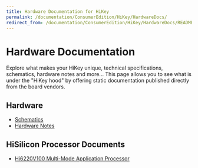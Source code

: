 ```yaml
---
title: Hardware Documentation for HiKey
permalink: /documentation/ConsumerEdition/HiKey/HardwareDocs/
redirect_from: /documentation/ConsumerEdition/HiKey/HardwareDocs/README.md/
---
```

# Hardware Documentation

Explore what makes your HiKey unique, technical specifications, schematics, hardware notes and more... This page allows you to see what is under the "HiKey hood" by offering static documentation published directly from the board vendors.

## Hardware

- [Schematics](https://github.com/96boards/documentation/blob/master/ConsumerEdition/HiKey/HardwareDocs/HiKey_schematics_LeMaker_version_Rev_A1.pdf)
- [Hardware Notes](HardwareNotes.md)

## HiSilicon Processor Documents

- [Hi6220V100 Multi-Mode Application Processor](https://github.com/96boards/documentation/blob/master/ConsumerEdition/HiKey/HardwareDocs/Hi6220V100_Multi-Mode_Application_Processor_Function_Description.pdf)
